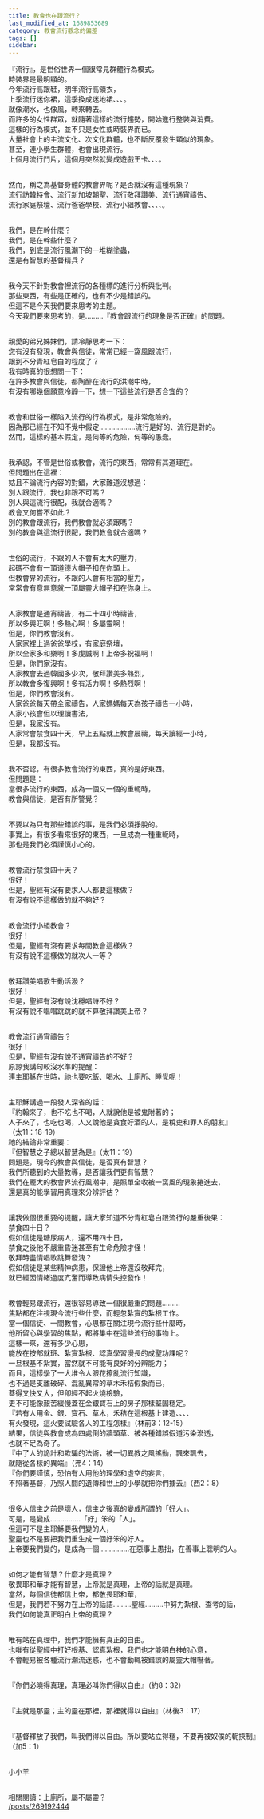 ```yaml
---
title: 教會也在跟流行？
last_modified_at: 1689853689
category: 教會流行觀念的偏差
tags: []
sidebar: 
---
```


  <p>『流行』，是世俗世界一個很常見群體行為模式。<br>
時裝界是最明顯的。<br>
今年流行高跟鞋，明年流行高領衣，<br>
上季流行迷你裙，這季換成迷地裙、、、。<br>
就像潮水，也像風，轉來轉去。<br>
而許多的女性群眾，就隨著這樣的流行趨勢，開始進行整裝與消費。<br>
這樣的行為模式，並不只是女性或時裝界而已。<br>
大量社會上的主流文化、次文化群體，也不斷反覆發生類似的現象。<br>
甚至，連小學生群體，也會出現流行。<br>
上個月流行鬥片，這個月突然就變成遊戲王卡、、、。</p>

<p><br>
然而，稱之為基督身體的教會界呢？是否就沒有這種現象？<br>
流行訪韓特會、流行新加坡朝聖、流行敬拜讚美、流行通宵禱告、<br>
流行家庭祭壇、流行爸爸學校、流行小組教會、、、、。</p>

<p><br>
我們，是在幹什麼？<br>
我們，是在幹些什麼？<br>
我們，到底是流行風潮下的一堆糊塗蟲，<br>
還是有智慧的基督精兵？</p>

<p><br>
我今天不針對教會裡流行的各種標的進行分析與批判。<br>
那些東西，有些是正確的，也有不少是錯誤的。<br>
但這不是今天我們要來思考的主題。<br>
今天我們要來思考的，是………『教會跟流行的現象是否正確』的問題。</p>

<p><br>
親愛的弟兄姊妹們，請冷靜思考一下：<br>
您有沒有發現，教會與信徒，常常已經一窩風跟流行，<br>
跟到不分青紅皂白的程度了？<br>
我有時真的很想問一下：<br>
在許多教會與信徒，都陶醉在流行的洪潮中時，<br>
有沒有哪幾個願意冷靜一下，想一下這些流行是否合宜的？</p>

<p><br>
教會和世俗一樣陷入流行的行為模式，是非常危險的。<br>
因為那已經在不知不覺中假定………………流行是好的、流行是對的。<br>
然而，這樣的基本假定，是何等的危險，何等的愚蠢。</p>

<p><br>
我承認，不管是世俗或教會，流行的東西，常常有其道理在。<br>
但問題出在這裡：<br>
姑且不論流行內容的對錯，大家難道沒想過：<br>
別人跟流行，我也非跟不可嗎？<br>
別人與這流行很配，我就合適嗎？<br>
教會又何嘗不如此？<br>
別的教會跟流行，我們教會就必須跟嗎？<br>
別的教會與這流行很配，我們教會就合適嗎？</p>

<p><br>
世俗的流行，不跟的人不會有太大的壓力，<br>
起碼不會有一頂道德大帽子扣在你頭上。<br>
但教會界的流行，不跟的人會有相當的壓力，<br>
常常會有意無意就一頂屬靈大帽子扣在你身上。</p>

<p><br>
人家教會是通宵禱告，有二十四小時禱告，<br>
所以多興旺啊！多熱心啊！多屬靈啊！<br>
但是，你們教會沒有。<br>
人家家裡上過爸爸學校，有家庭祭壇，<br>
所以全家多和樂啊！多虔誠啊！上帝多祝福啊！<br>
但是，你們家沒有。<br>
人家教會去過韓國多少次，敬拜讚美多熱烈，<br>
所以教會多復興啊！多有活力啊！多熱烈啊！<br>
但是，你們教會沒有。<br>
人家爸爸每天帶全家禱告，人家媽媽每天為孩子禱告一小時，<br>
人家小孩會但以理讀書法，<br>
但是，我家沒有。<br>
人家常會禁食四十天，早上五點就上教會晨禱，每天讀經一小時，<br>
但是，我都沒有。</p>

<p><br>
我不否認，有很多教會流行的東西，真的是好東西。<br>
但問題是：<br>
當很多流行的東西，成為一個又一個的重軛時，<br>
教會與信徒，是否有所警覺？</p>

<p><br>
不要以為只有那些錯誤的事，是我們必須掙脫的。<br>
事實上，有很多看來很好的東西，一旦成為一種重軛時，<br>
那也是我們必須謹慎小心的。</p>

<p><br>
教會流行禁食四十天？<br>
很好！<br>
但是，聖經有沒有要求人人都要這樣做？<br>
有沒有說不這樣做的就不夠好？</p>

<p><br>
教會流行小組教會？<br>
很好！<br>
但是，聖經有沒有要求每間教會這樣做？<br>
有沒有說不這樣做的就次人一等？</p>

<p><br>
敬拜讚美唱歌生動活潑？<br>
很好！<br>
但是，聖經有沒有說沈穩唱詩不好？<br>
有沒有說不唱唱跳跳的就不算敬拜讚美上帝？</p>

<p><br>
教會流行通宵禱告？<br>
很好！<br>
但是，聖經有沒有說不通宵禱告的不好？<br>
原諒我講句較沒水準的提醒：<br>
連主耶穌在世時，祂也要吃飯、喝水、上廁所、睡覺呢！</p>

<p><br>
主耶穌講過一段發人深省的話：<br>
『約翰來了，也不吃也不喝，人就說他是被鬼附著的；<br>
人子來了，也吃也喝，人又說他是貪食好酒的人，是稅吏和罪人的朋友』<br>
（太11：18-19）<br>
祂的結論非常重要：<br>
『但智慧之子總以智慧為是』（太11：19）<br>
問題是，現今的教會與信徒，是否真有智慧？<br>
我們所聽到的大量教導，是否讓我們更有智慧？<br>
我們在龐大的教會界流行風潮中，是照單全收被一窩風的現象捲進去，<br>
還是真的能學習用真理來分辨評估？</p>

<p><br>
讓我做個很重要的提醒，讓大家知道不分青紅皂白跟流行的嚴重後果：<br>
禁食四十日？<br>
假如信徒是糖尿病人，還不用四十日，<br>
禁食之後他不嚴重昏迷甚至有生命危險才怪！<br>
敬拜時盡情唱歌跳舞發洩？<br>
假如信徒是某些精神病患，保證他上帝還沒敬拜完，<br>
就已經因情緒過度亢奮而導致病情失控發作！</p>

<p><br>
教會輕易跟流行，還很容易導致一個很嚴重的問題………<br>
焦點都在注視現今流行些什麼，而輕忽紮實的紮根工作。<br>
當一個信徒、一間教會，心思都在關注現今流行些什麼時，<br>
他所留心與學習的焦點，都將集中在這些流行的事物上。<br>
這樣一來，還有多少心思，<br>
能放在按部就班、紮實紮根、認真學習漫長的成聖功課呢？<br>
一旦根基不紮實，當然就不可能有良好的分辨能力；<br>
而且，這樣學了一大堆令人眼花撩亂流行知識，<br>
也不過是支離破碎、混亂異常的草木禾秸假象而已，<br>
蓋得又快又大，但卻經不起火燒檢驗，<br>
更不可能像艱苦緩慢蓋在金銀寶石上的房子那樣堅固穩定。<br>
『若有人用金、銀、寶石、草木，禾秸在這根基上建造、、、、<br>
有火發現，這火要試驗各人的工程怎樣』（林前3：12-15）<br>
結果，信徒與教會成為四處倒的牆頭草、被各種錯誤假道污染滲透，<br>
也就不足為奇了。<br>
『中了人的詭計和欺騙的法術，被一切異教之風搖動，飄來飄去，<br>
就隨從各樣的異端』（弗4：14）<br>
『你們要謹慎，恐怕有人用他的理學和虛空的妄言，<br>
不照著基督，乃照人間的遺傳和世上的小學就把你們擄去』（西2：8）</p>

<p><br>
很多人信主之前是壞人，信主之後真的變成所謂的「好人」。<br>
可是，是變成……………「好」笨的「人」。<br>
但這可不是主耶穌要我們變的人，<br>
聖靈也不是要把我們重生成一個好笨的好人。<br>
上帝要我們變的，是成為一個……………在惡事上愚拙，在善事上聰明的人。</p>

<p><br>
如何才能有智慧？什麼才是真理？<br>
敬畏耶和華才能有智慧，上帝就是真理，上帝的話就是真理。<br>
當然，每個信徒都信上帝，都敬畏耶和華，<br>
但是，我們若不努力在上帝的話語………聖經………中努力紮根、查考的話，<br>
我們如何能真正明白上帝的真理？</p>

<p><br>
唯有站在真理中，我們才能擁有真正的自由。<br>
也唯有從聖經中打好根基、認真紮根，我們也才能明白神的心意，<br>
不會輕易被各種流行潮流迷惑，也不會動輒被錯誤的屬靈大帽嚇著。</p>

<p><br>
『你們必曉得真理，真理必叫你們得以自由』（約8：32）</p>

<p><br>
『主就是那靈；主的靈在那裡，那裡就得以自由』（林後3：17）</p>

<p><br>
『基督釋放了我們，叫我們得以自由。所以要站立得穩，不要再被奴僕的軛挾制』（加5：1）</p>

<p><br>
小小羊<br>
&nbsp;</p>

<p>相關閱讀：上廁所，屬不屬靈？&nbsp;&nbsp;<br>
<a href="/posts/269192444" target="_blank">/posts/269192444</a></p>

<p>&nbsp;</p>

<p>&nbsp;</p>

<p>&nbsp;</p>

<p>&nbsp;</p>

<p>&nbsp;</p>

